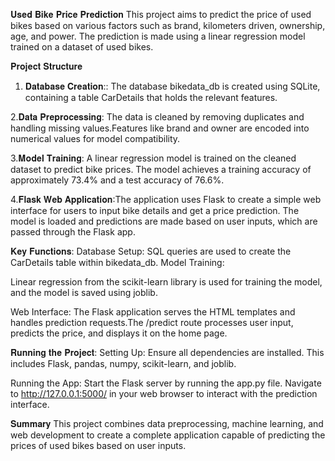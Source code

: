 𝐔𝐬𝐞𝐝 𝐁𝐢𝐤𝐞 𝐏𝐫𝐢𝐜𝐞 𝐏𝐫𝐞𝐝𝐢𝐜𝐭𝐢𝐨𝐧
This project aims to predict the price of used bikes based on various factors such as brand, kilometers driven, ownership, age, and power. The prediction is made using a linear regression model trained on a dataset of used bikes.

𝐏𝐫𝐨𝐣𝐞𝐜𝐭 𝐒𝐭𝐫𝐮𝐜𝐭𝐮𝐫𝐞
   1. 𝐃𝐚𝐭𝐚𝐛𝐚𝐬𝐞 𝐂𝐫𝐞𝐚𝐭𝐢𝐨𝐧:: The database bikedata_db is created using SQLite, containing a 
                        table CarDetails that holds the relevant features.

   2.𝐃𝐚𝐭𝐚 𝐏𝐫𝐞𝐩𝐫𝐨𝐜𝐞𝐬𝐬𝐢𝐧𝐠: The data is cleaned by removing duplicates and handling missing 
                       values.Features like brand and owner are encoded into numerical 
                        values for model compatibility.

   3.𝐌𝐨𝐝𝐞𝐥 𝐓𝐫𝐚𝐢𝐧𝐢𝐧𝐠: A linear regression model is trained on the cleaned dataset to 
                    predict bike prices.
                   The model achieves a training accuracy of approximately 73.4% and a 
                    test accuracy of 76.6%.

   4.𝐅𝐥𝐚𝐬𝐤 𝐖𝐞𝐛 𝐀𝐩𝐩𝐥𝐢𝐜𝐚𝐭𝐢𝐨𝐧:The application uses Flask to create a simple web interface for 
                          users to input bike details and get a price prediction.
                          The model is loaded and predictions are made based on user 
                          inputs, which are passed through the Flask app.


𝐊𝐞𝐲 𝐅𝐮𝐧𝐜𝐭𝐢𝐨𝐧𝐬:
  Database Setup: SQL queries are used to create the CarDetails table within bikedata_db.
                 Model Training:

  Linear regression from the scikit-learn library is used for training the model, and the 
                 model is saved using joblib. 
                 
   Web Interface: The Flask application serves the HTML templates and handles prediction 
                 requests.The /predict route processes user input, predicts the price, and 
                  displays it on the home page.


𝐑𝐮𝐧𝐧𝐢𝐧𝐠 𝐭𝐡𝐞 𝐏𝐫𝐨𝐣𝐞𝐜𝐭:
Setting Up:
Ensure all dependencies are installed. This includes Flask, pandas, numpy, scikit-learn, and joblib.

Running the App:
Start the Flask server by running the app.py file.
Navigate to http://127.0.0.1:5000/ in your web browser to interact with the prediction interface.


𝐒𝐮𝐦𝐦𝐚𝐫𝐲
This project combines data preprocessing, machine learning, and web development to create a complete application capable of predicting the prices of used bikes based on user inputs.

